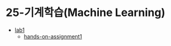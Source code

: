 # 25-기계학습(Machine Learning) 

- [lab1](https://github.com/erika0915/25-machine-learning/tree/main/lab1)
  - [hands-on-assignment1](https://github.com/erika0915/25-machine-learning/blob/main/lab1/HA1.ipynb)
